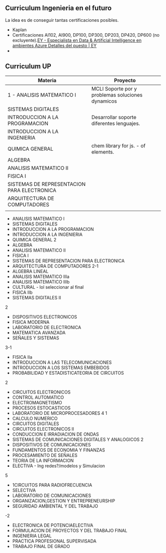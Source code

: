 

## Curriculum Ingenieria en el futuro

La idea es de conseguir tantas certificaciones posibles.

- Kaplan
- Certificaciones AI102, AI900, DP100, DP300, DP203, DP420, DP600 (no excluyente).[EY - Especialista en Data & Artificial Intelligence en ambientes Azure Detalles del puesto | EY](https://careers.ey.com/ey/job/Buenos-Aires-EY-Especialista-en-Data-&-Artificial-Intelligence-en-ambientes-Azure-CABA-1437/1173638801/)
- 




## Curriculum UP

| Materia                                     | Proyecto                                          |
| ------------------------------------------- | ------------------------------------------------- |
| 1 - ANALISIS MATEMATICO I                   | MCLI Soporte por y problemas soluciones dynamicos |
| SISTEMAS DIGITALES                          |                                                   |
| INTRODUCCION A LA PROGRAMACION              | Desarrollar soporte diferentes lenguajes.         |
| INTRODUCCION A LA INGENIERIA                |                                                   |
| QUIMICA GENERAL                             | chem library for js. - of elements.               |
| ALGEBRA                                     |                                                   |
| ANALISIS MATEMATICO II                      |                                                   |
| FISICA I                                    |                                                   |
| SISTEMAS DE REPRESENTACION PARA ELECTRONICA |                                                   |
| ARQUITECTURA DE COMPUTADORES                |                                                   |
|                                             |                                                   |


- ANALISIS MATEMATICO I
- SISTEMAS DIGITALES 
- INTRODUCCION A LA PROGRAMACION
- INTRODUCCION A LA INGENIERIA
- QUIMICA GENERAL
2
- ALGEBRA 
- ANALISIS MATEMATICO II
- FISICA I
- SISTEMAS DE REPRESENTACION PARA ELECTRONICA
- ARQUITECTURA DE COMPUTADORES
2-1
- ALGEBRA LINEAL
- ANALISIS MATEMATICO IIIa
- ANALISIS MATEMATICO IIIb
- CULTURAL - lol seleccionar al final 
- FISICA IIb
- SISTEMAS DIGITALES II

2
- DISPOSITIVOS ELECTRONICOS
- FISICA MODERNA
- LABORATORIO DE ELECTRONICA
- MATEMATICA AVANZADA
- SEÑALES Y SISTEMAS

3-1
- FISICA IIa
- INTRODUCCION A LAS TELECOMUNICACIONES
- INTRODUCCION A LOS SISTEMAS EMBEBIDOS
- PROBABILIDAD Y ESTADISTICATEORIA DE CIRCUITOS

2
- CIRCUITOS ELECTRONICOS
- CONTROL AUTOMATICO
- ELECTROMAGNETISMO
- PROCESOS ESTOCASTICOS
- LABORATORIO DE MICROPROCESADORES
4
1
- CALCULO NUMERICO
- CIRCUITOS DIGITALES
- CIRCUITOS ELECTRONICOS II
- CONDUCCION E IRRADIACION DE ONDAS
- SISTEMAS DE COMUNICACIONES DIGITALES Y ANALOGICOS
2
- DISPOSITIVOS DE COMUNICACIONES
- FUNDAMENTOS DE ECONOMIA Y FINANZAS
- PROCESAMIENTO DE SEÑALES
- TEORIA DE LA INFORMACION
- ELECTIVA - Ing redes?/modelos y Simulacion

5
- 1CIRCUITOS PARA RADIOFRECUENCIA
- SELECTIVA
- LABORATORIO DE COMUNICACIONES
- ORGANIZACION,GESTION Y ENTREPRENEURSHIP
- SEGURIDAD AMBIENTAL Y DEL TRABAJO

-2
- ELECTRONICA DE POTENCIAELECTIVA
- FORMULACION DE PROYECTOS Y DEL TRABAJO FINAL
- INGENIERIA LEGAL
- PRACTICA PROFESIONAL SUPERVISADA
- TRABAJO FINAL DE GRADO
